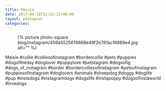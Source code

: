 ```yaml
---
title: Maisie
date: 2017-04-18T12:51:22+00:00
layout: photopost
categories:
---
```


<figure class="photo photo--square">
  {% picture photo-square blog/instagram/456a5525619868e49f2e781ac16989e4.jpg alt="" %}
</figure>

Maisie
#collie #colliesofinstagram #bordercollie #pets #puppies #dogoftheday #doglover #puppylove #petstagram #dogsofig #dogs_of_instagram #border #bordercolliesofinstagram #petsofinstagram #puppiesofinstagram #doglovers #animals #sheepdog #doggy #doglife #pup #instadogs #instagramdogs #dogslife #instapuppy #dogsofinstaworld #lovedogs
